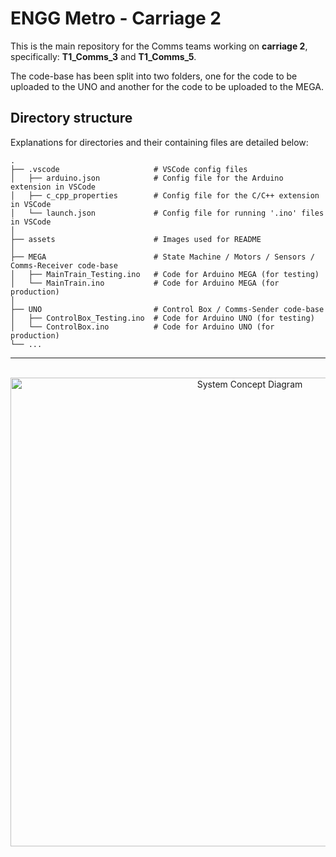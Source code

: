 # ENGG Metro - Carriage 2

This is the main repository for the Comms teams working on **carriage 2**, specifically: **T1_Comms_3** and **T1_Comms_5**.

The code-base has been split into two folders, one for the code to be uploaded to the UNO and another for the code to be uploaded to the MEGA.

## **Directory structure**

Explanations for directories and their containing files are detailed below:

```
.
├── .vscode                     # VSCode config files
│   ├── arduino.json            # Config file for the Arduino extension in VSCode
│   ├── c_cpp_properties        # Config file for the C/C++ extension in VSCode
│   └── launch.json             # Config file for running '.ino' files in VSCode
│
├── assets                      # Images used for README
│
├── MEGA                        # State Machine / Motors / Sensors / Comms-Receiver code-base
│   ├── MainTrain_Testing.ino   # Code for Arduino MEGA (for testing)
│   └── MainTrain.ino           # Code for Arduino MEGA (for production)
│
├── UNO                         # Control Box / Comms-Sender code-base
│   ├── ControlBox_Testing.ino  # Code for Arduino UNO (for testing)
│   └── ControlBox.ino          # Code for Arduino UNO (for production)
└── ...
```

---
<br>
<div align="center">
    <img src="https://github.com/natleco/engg-metro/raw/master/assets/system-concept-diagram.png" alt="System Concept Diagram" width="750px">
</div>